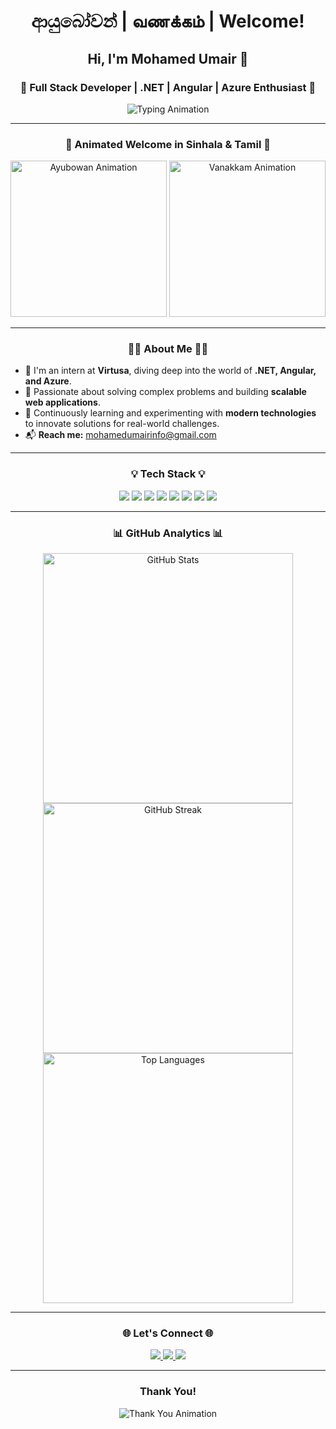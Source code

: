 <h1 align="center">
  ආයුබෝවන් | வணக்கம் | Welcome!
</h1>
<h2 align="center">
  Hi, I'm <strong>Mohamed Umair</strong> 👋
</h2>
<h3 align="center">🌟 Full Stack Developer | .NET | Angular | Azure Enthusiast 🌟</h3>

<div align="center">
  <img src="https://readme-typing-svg.herokuapp.com?font=Fira+Code&weight=500&size=22&pause=1000&color=0E75B6&center=true&vCenter=true&width=500&lines=🌟+Ayubowan+%7C+Vanakkam+%7C+Welcome!;🚀+Passionate+about+Tech+and+Innovation!;🌱+Always+Learning+and+Building!;✨+Sri+Lankan+Tech+Explorer!" alt="Typing Animation">
</div>

---

<h3 align="center">🎨 Animated Welcome in Sinhala & Tamil 🎨</h3>
<div align="center">
  <img src="https://media.giphy.com/media/l0HlQ6nA4xbVi89fc/giphy.gif" alt="Ayubowan Animation" width="250px">
  <img src="https://media.giphy.com/media/fUwUQ9D3IfKw7DKEK7/giphy.gif" alt="Vanakkam Animation" width="250px">
</div>

---

<h3 align="center">👨‍💻 About Me 👨‍💻</h3>
<ul>
  <li>🔭 I'm an intern at <strong>Virtusa</strong>, diving deep into the world of <strong>.NET, Angular, and Azure</strong>.</li>
  <li>🚀 Passionate about solving complex problems and building <strong>scalable web applications</strong>.</li>
  <li>🌱 Continuously learning and experimenting with <strong>modern technologies</strong> to innovate solutions for real-world challenges.</li>
  <li>📬 <strong>Reach me:</strong> <a href="mailto:mohamedumairinfo@gmail.com">mohamedumairinfo@gmail.com</a></li>
</ul>

---

<h3 align="center">💡 Tech Stack 💡</h3>
<p align="center">
  <img src="https://img.shields.io/badge/-CSharp-239120?style=for-the-badge&logo=csharp&logoColor=white">
  <img src="https://img.shields.io/badge/-DotNet-512BD4?style=for-the-badge&logo=dotnet&logoColor=white">
  <img src="https://img.shields.io/badge/-Angular-DD0031?style=for-the-badge&logo=angular&logoColor=white">
  <img src="https://img.shields.io/badge/-Azure-0078D4?style=for-the-badge&logo=microsoftazure&logoColor=white">
  <img src="https://img.shields.io/badge/-JavaScript-F7DF1E?style=for-the-badge&logo=javascript&logoColor=black">
  <img src="https://img.shields.io/badge/-MongoDB-47A248?style=for-the-badge&logo=mongodb&logoColor=white">
  <img src="https://img.shields.io/badge/-SQL-CC2927?style=for-the-badge&logo=microsoftsqlserver&logoColor=white">
  <img src="https://img.shields.io/badge/-Docker-2496ED?style=for-the-badge&logo=docker&logoColor=white">
</p>

---

<h3 align="center">📊 GitHub Analytics 📊</h3>
<p align="center">
  <img src="https://github-readme-stats.vercel.app/api?username=umiloop&show_icons=true&theme=radical" alt="GitHub Stats" width="400px">
  <img src="https://github-readme-streak-stats.herokuapp.com/?user=umiloop&theme=radical" alt="GitHub Streak" width="400px">
  <img src="https://github-readme-stats.vercel.app/api/top-langs/?username=umiloop&layout=compact&theme=radical" alt="Top Languages" width="400px">
</p>

---

<h3 align="center">🌐 Let's Connect 🌐</h3>
<p align="center">
  <a href="https://linkedin.com/in/umair-mohamed" target="_blank">
    <img src="https://img.shields.io/badge/-LinkedIn-0077B5?style=for-the-badge&logo=linkedin&logoColor=white">
  </a>
  <a href="https://instagram.com/umi_irsh" target="_blank">
    <img src="https://img.shields.io/badge/-Instagram-E4405F?style=for-the-badge&logo=instagram&logoColor=white">
  </a>
  <a href="https://holopin.io/@umiloop" target="_blank">
    <img src="https://img.shields.io/badge/-Holopin-black?style=for-the-badge&logo=holopin&logoColor=white">
  </a>
</p>

---

<h3 align="center"> Thank You! </h3>
<div align="center">
  <img src="https://readme-typing-svg.herokuapp.com?font=Fira+Code&size=20&duration=2500&color=FFA07A&lines=Hope+You+Have+a+Great+Day!+🌟" alt="Thank You Animation">
</div>

